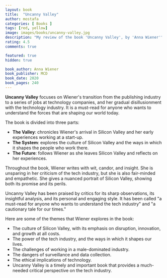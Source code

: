 ```yaml
---
layout: book
title:  "Uncanny Valley"
author: mostafa
categories: [ Books ]
tags: [red, yellow]
image: images/books/uncanny-valley.jpg
description: "My review of the book 'Uncanny Valley', by 'Anna Wiener'"
rating: 4.5
comments: true

featured: true
hidden: true

book_author: Anna Wiener
book_publisher: MCD
book_date: 2020
book_pages: 240
---
```


**Uncanny Valley** focuses on Wiener's transition from the publishing industry to a series of jobs at technology companies, and her gradual disillusionment with the technology industry. It is a must-read for anyone who wants to understand the forces that are shaping our world today.

The book is divided into three parts:

- **The Valley**: chronicles Wiener's arrival in Silicon Valley and her early experiences working at a start-up.
- **The System**: explores the culture of Silicon Valley and the ways in which it shapes the people who work there.
- **The Future**: follows Wiener as she leaves Silicon Valley and reflects on her experiences.

Throughout the book, Wiener writes with wit, candor, and insight. She is unsparing in her criticism of the tech industry, but she is also fair-minded and empathetic. She gives a nuanced portrait of Silicon Valley, showing both its promise and its perils.

Uncanny Valley has been praised by critics for its sharp observations, its insightful analysis, and its personal and engaging style. It has been called "a must-read for anyone who wants to understand the tech industry" and "a cautionary tale for our times."

Here are some of the themes that Wiener explores in the book:

- The culture of Silicon Valley, with its emphasis on disruption, innovation, and growth at all costs.
- The power of the tech industry, and the ways in which it shapes our lives.
- The challenges of working in a male-dominated industry.
- The dangers of surveillance and data collection.
- The ethical implications of technology.
- Uncanny Valley is a timely and important book that provides a much-needed critical perspective on the tech industry.
